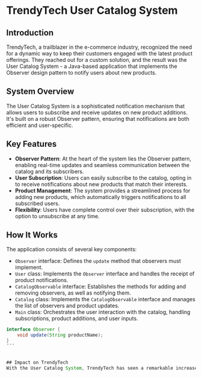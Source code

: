 # TrendyTech User Catalog System

## Introduction

TrendyTech, a trailblazer in the e-commerce industry, recognized the need for a dynamic way to keep their customers engaged with the latest product offerings. They reached out for a custom solution, and the result was the User Catalog System - a Java-based application that implements the Observer design pattern to notify users about new products.

## System Overview

The User Catalog System is a sophisticated notification mechanism that allows users to subscribe and receive updates on new product additions. It's built on a robust Observer pattern, ensuring that notifications are both efficient and user-specific.

## Key Features

- **Observer Pattern**: At the heart of the system lies the Observer pattern, enabling real-time updates and seamless communication between the catalog and its subscribers.
- **User Subscription**: Users can easily subscribe to the catalog, opting in to receive notifications about new products that match their interests.
- **Product Management**: The system provides a streamlined process for adding new products, which automatically triggers notifications to all subscribed users.
- **Flexibility**: Users have complete control over their subscription, with the option to unsubscribe at any time.

## How It Works

The application consists of several key components:

- `Observer` interface: Defines the `update` method that observers must implement.
- `User` class: Implements the `Observer` interface and handles the receipt of product notifications.
- `CatalogObservable` interface: Establishes the methods for adding and removing observers, as well as notifying them.
- `Catalog` class: Implements the `CatalogObservable` interface and manages the list of observers and product updates.
- `Main` class: Orchestrates the user interaction with the catalog, handling subscriptions, product additions, and user inputs.

```java
interface Observer {
    void update(String productName);
}
´´´


## Impact on TrendyTech
With the User Catalog System, TrendyTech has seen a remarkable increase in customer engagement. The personalized approach to notifications has led to a more informed and satisfied customer base, driving sales and fostering brand loyalty.